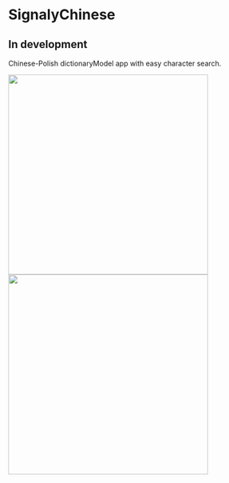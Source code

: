 # SignalyChinese

## In development

<p>
  Chinese-Polish dictionaryModel app with easy character search.
</p>
<img src="https://github.com/nestrockx/SignalyChinese/assets/72703958/910b00d4-2fcc-45c2-a7b0-82554ab903bd" width="400">
<br>
<img src="https://github.com/nestrockx/SignalyChinese/assets/72703958/0992377d-f5ce-45c7-b78e-1ece77b04002" width="400">

